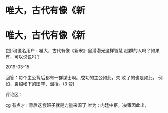# 唯大，古代有像《新

# 唯大，古代有像《新

(提问)匿名用户 : 唯大，古代有像《新宋》里潘潜光这样智慧 超群的人吗？如果有，可以说说吗？

2019-03-15

回答：每个主公背后都有一群谋士啊。成功的主公如此，失 败了的也是如此。 例如，袁绍帐下的田丰、沮授。(3 赞)

评论区：

cg 有点才 : 背后这套班子就是力量来源了 唯为 : 内廷中枢，决策因此出，